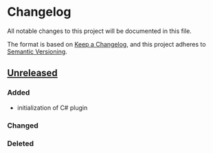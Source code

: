 # Changelog

All notable changes to this project will be documented in this file.

The format is based on [Keep a Changelog](https://keepachangelog.com/en/1.0.0/),
and this project adheres to [Semantic Versioning](https://semver.org/spec/v2.0.0.html).

## [Unreleased]

### Added

- initialization of C# plugin

### Changed

### Deleted

[unreleased]: https://github.com/green-code-initiative/ecoCode-java/compare/v1.5.0...HEAD
[1.5.0]: https://github.com/green-code-initiative/ecoCode-java/compare/v1.4.3...1.5.0
